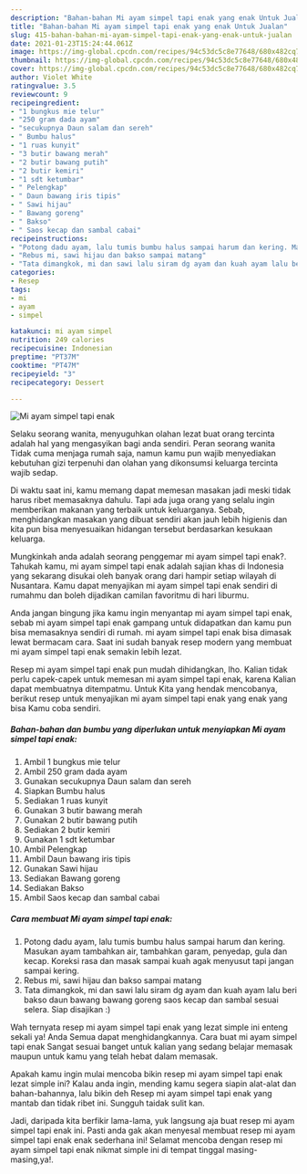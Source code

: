 ```yaml
---
description: "Bahan-bahan Mi ayam simpel tapi enak yang enak Untuk Jualan"
title: "Bahan-bahan Mi ayam simpel tapi enak yang enak Untuk Jualan"
slug: 415-bahan-bahan-mi-ayam-simpel-tapi-enak-yang-enak-untuk-jualan
date: 2021-01-23T15:24:44.061Z
image: https://img-global.cpcdn.com/recipes/94c53dc5c8e77648/680x482cq70/mi-ayam-simpel-tapi-enak-foto-resep-utama.jpg
thumbnail: https://img-global.cpcdn.com/recipes/94c53dc5c8e77648/680x482cq70/mi-ayam-simpel-tapi-enak-foto-resep-utama.jpg
cover: https://img-global.cpcdn.com/recipes/94c53dc5c8e77648/680x482cq70/mi-ayam-simpel-tapi-enak-foto-resep-utama.jpg
author: Violet White
ratingvalue: 3.5
reviewcount: 9
recipeingredient:
- "1 bungkus mie telur"
- "250 gram dada ayam"
- "secukupnya Daun salam dan sereh"
- " Bumbu halus"
- "1 ruas kunyit"
- "3 butir bawang merah"
- "2 butir bawang putih"
- "2 butir kemiri"
- "1 sdt ketumbar"
- " Pelengkap"
- " Daun bawang iris tipis"
- " Sawi hijau"
- " Bawang goreng"
- " Bakso"
- " Saos kecap dan sambal cabai"
recipeinstructions:
- "Potong dadu ayam, lalu tumis bumbu halus sampai harum dan kering. Masukan ayam tambahkan air, tambahkan garam, penyedap, gula dan kecap. Koreksi rasa dan masak sampai kuah agak menyusut tapi jangan sampai kering."
- "Rebus mi, sawi hijau dan bakso sampai matang"
- "Tata dimangkok, mi dan sawi lalu siram dg ayam dan kuah ayam lalu beri bakso daun bawang bawang goreng saos kecap dan sambal sesuai selera. Siap disajikan :)"
categories:
- Resep
tags:
- mi
- ayam
- simpel

katakunci: mi ayam simpel 
nutrition: 249 calories
recipecuisine: Indonesian
preptime: "PT37M"
cooktime: "PT47M"
recipeyield: "3"
recipecategory: Dessert

---
```



![Mi ayam simpel tapi enak](https://img-global.cpcdn.com/recipes/94c53dc5c8e77648/680x482cq70/mi-ayam-simpel-tapi-enak-foto-resep-utama.jpg)

Selaku seorang wanita, menyuguhkan olahan lezat buat orang tercinta adalah hal yang mengasyikan bagi anda sendiri. Peran seorang  wanita Tidak cuma menjaga rumah saja, namun kamu pun wajib menyediakan kebutuhan gizi terpenuhi dan olahan yang dikonsumsi keluarga tercinta wajib sedap.

Di waktu  saat ini, kamu memang dapat memesan masakan jadi meski tidak harus ribet memasaknya dahulu. Tapi ada juga orang yang selalu ingin memberikan makanan yang terbaik untuk keluarganya. Sebab, menghidangkan masakan yang dibuat sendiri akan jauh lebih higienis dan kita pun bisa menyesuaikan hidangan tersebut berdasarkan kesukaan keluarga. 



Mungkinkah anda adalah seorang penggemar mi ayam simpel tapi enak?. Tahukah kamu, mi ayam simpel tapi enak adalah sajian khas di Indonesia yang sekarang disukai oleh banyak orang dari hampir setiap wilayah di Nusantara. Kamu dapat menyajikan mi ayam simpel tapi enak sendiri di rumahmu dan boleh dijadikan camilan favoritmu di hari liburmu.

Anda jangan bingung jika kamu ingin menyantap mi ayam simpel tapi enak, sebab mi ayam simpel tapi enak gampang untuk didapatkan dan kamu pun bisa memasaknya sendiri di rumah. mi ayam simpel tapi enak bisa dimasak lewat bermacam cara. Saat ini sudah banyak resep modern yang membuat mi ayam simpel tapi enak semakin lebih lezat.

Resep mi ayam simpel tapi enak pun mudah dihidangkan, lho. Kalian tidak perlu capek-capek untuk memesan mi ayam simpel tapi enak, karena Kalian dapat membuatnya ditempatmu. Untuk Kita yang hendak mencobanya, berikut resep untuk menyajikan mi ayam simpel tapi enak yang enak yang bisa Kamu coba sendiri.

<!--inarticleads1-->

##### Bahan-bahan dan bumbu yang diperlukan untuk menyiapkan Mi ayam simpel tapi enak:

1. Ambil 1 bungkus mie telur
1. Ambil 250 gram dada ayam
1. Gunakan secukupnya Daun salam dan sereh
1. Siapkan  Bumbu halus
1. Sediakan 1 ruas kunyit
1. Gunakan 3 butir bawang merah
1. Gunakan 2 butir bawang putih
1. Sediakan 2 butir kemiri
1. Gunakan 1 sdt ketumbar
1. Ambil  Pelengkap
1. Ambil  Daun bawang iris tipis
1. Gunakan  Sawi hijau
1. Sediakan  Bawang goreng
1. Sediakan  Bakso
1. Ambil  Saos kecap dan sambal cabai




<!--inarticleads2-->

##### Cara membuat Mi ayam simpel tapi enak:

1. Potong dadu ayam, lalu tumis bumbu halus sampai harum dan kering. Masukan ayam tambahkan air, tambahkan garam, penyedap, gula dan kecap. Koreksi rasa dan masak sampai kuah agak menyusut tapi jangan sampai kering.
1. Rebus mi, sawi hijau dan bakso sampai matang
1. Tata dimangkok, mi dan sawi lalu siram dg ayam dan kuah ayam lalu beri bakso daun bawang bawang goreng saos kecap dan sambal sesuai selera. Siap disajikan :)




Wah ternyata resep mi ayam simpel tapi enak yang lezat simple ini enteng sekali ya! Anda Semua dapat menghidangkannya. Cara buat mi ayam simpel tapi enak Sangat sesuai banget untuk kalian yang sedang belajar memasak maupun untuk kamu yang telah hebat dalam memasak.

Apakah kamu ingin mulai mencoba bikin resep mi ayam simpel tapi enak lezat simple ini? Kalau anda ingin, mending kamu segera siapin alat-alat dan bahan-bahannya, lalu bikin deh Resep mi ayam simpel tapi enak yang mantab dan tidak ribet ini. Sungguh taidak sulit kan. 

Jadi, daripada kita berfikir lama-lama, yuk langsung aja buat resep mi ayam simpel tapi enak ini. Pasti anda gak akan menyesal membuat resep mi ayam simpel tapi enak enak sederhana ini! Selamat mencoba dengan resep mi ayam simpel tapi enak nikmat simple ini di tempat tinggal masing-masing,ya!.

